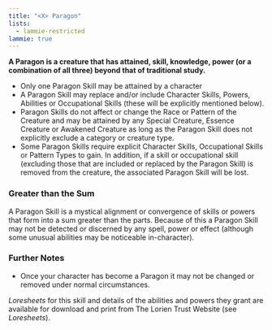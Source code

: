 ```yaml
---
title: "<X> Paragon"
lists:
  - lammie-restricted
lammie: true
---
```


**A Paragon is a creature that has attained, skill, knowledge, power (or a combination of all three) beyond that of traditional study.**

- Only one Paragon Skill may be attained by a character
- A Paragon Skill may replace and/or include Character Skills, Powers, Abilities or Occupational Skills (these will be explicitly mentioned below).
- Paragon Skills do not affect or change the Race or Pattern of the Creature and may be attained by any Special Creature, Essence Creature or Awakened Creature as long as the Paragon Skill does not explicitly exclude a category or creature type.
- Some Paragon Skills require explicit Character Skills, Occupational Skills or Pattern Types to gain. In addition, if a skill or occupational skill (excluding those that are included or replaced by the Paragon Skill) is removed from the creature, the associated Paragon Skill will be lost.

### Greater than the Sum

A Paragon Skill is a mystical alignment or convergence of skills or powers that form into a sum greater than the parts. Because of this a Paragon Skill may not be detected or discerned by any spell, power or effect (although some unusual abilities may be noticeable in-character).

### Further Notes

- Once your character has become a Paragon it may not be changed or removed under normal circumstances.

_Loresheets_ for this skill and details of the abilities and powers they grant are available for download and print from The Lorien Trust Website (see _Loresheets_).
